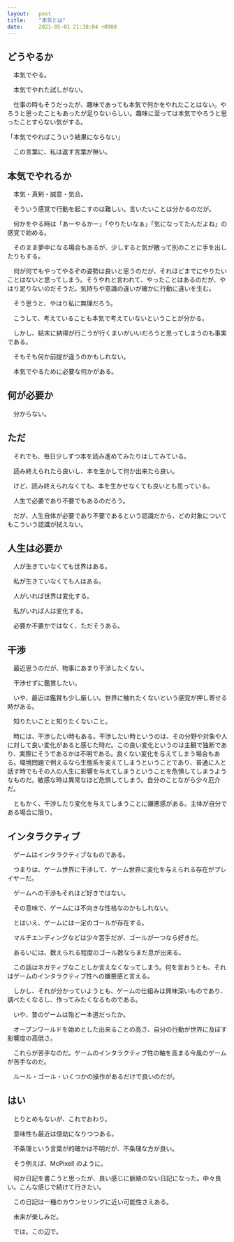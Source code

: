 ```yaml
---
layout:   post
title:    "本気とは"
date:     2021-05-01 21:38:04 +0900
---
```


## どうやるか
　本気でやる。

　本気でやれた試しがない。

　仕事の時もそうだったが、趣味であっても本気で何かをやれたことはない。やろうと思ったこともあったが足りないらしい。趣味に至っては本気でやろうと思ったことすらない気がする。

「本気でやればこういう結果にならない」

　この言葉に、私は返す言葉が無い。

## 本気でやれるか
　本気・真剣・誠意・気合。

　そういう感覚で行動を起こすのは難しい。言いたいことは分かるのだが。

　何かをやる時は「あーやるかー」「やりたいなぁ」「気になってたんだよね」の感覚で始める。

　そのまま夢中になる場合もあるが、少しすると気が散って別のことに手を出したりもする。

　何が何でもやってやるぞの姿勢は良いと思うのだが、それほどまでにやりたいことはないと思ってしまう。そうやれと言われて、やったことはあるのだが、やはり足りないのだそうだ。気持ちや意識の違いが確かに行動に違いを生む。

　そう思うと、やはり私に無理だろう。

　こうして、考えていることも本気で考えていないということが分かる。

　しかし、結末に納得が行こうが行くまいがいいだろうと思ってしまうのも事実である。

　そもそも何か前提が違うのかもしれない。

　本気でやるために必要な何かがある。

## 何が必要か
　分からない。

## ただ
　それでも、毎日少しずつ本を読み進めてみたりはしてみている。

　読み終えられたら良いし、本を生かして何か出来たら良い。

　けど、読み終えられなくても、本を生かせなくても良いとも思っている。

　人生で必要であり不要でもあるのだろう。

　だが、人生自体が必要であり不要であるという認識だから、どの対象についてもこういう認識が拭えない。

## 人生は必要か
　人が生きていなくても世界はある。

　私が生きていなくても人はある。

　人がいれば世界は変化する。

　私がいれば人は変化する。

　必要か不要かではなく、ただそうある。

## 干渉
　最近思うのだが、物事にあまり干渉したくない。

　干渉せずに鑑賞したい。

　いや、最近は鑑賞も少し厳しい。世界に触れたくないという感覚が押し寄せる時がある。

　知りたいことと知りたくないこと。

　時には、干渉したい時もある。干渉したい時というのは、その分野や対象や人に対して良い変化があると感じた時だ。この良い変化というのは主観で独断であり、実際にそうであるかは不明である。良くない変化を与えてしまう場合もある。環境問題で例えるなら生態系を変えてしまうということであり、普通に人と話す時でもその人の人生に影響を与えてしまうということを危惧してしまうようなものだ。敏感な時は異常なほど危惧してしまう。自分のことながら少々厄介だ。

　ともかく、干渉したり変化を与えてしまうことに嫌悪感がある。主体が自分である場合に限り。

## インタラクティブ
　ゲームはインタラクティブなものである。

　つまりは、ゲーム世界に干渉して、ゲーム世界に変化を与えられる存在がプレイヤーだ。

　ゲームへの干渉もそれほど好きではない。

　その意味で、ゲームには不向きな性格なのかもしれない。

　とはいえ、ゲームには一定のゴールが存在する。

　マルチエンディングなどは少々苦手だが、ゴールが一つなら好きだ。

　あるいには、数えられる程度のゴール数ならまだ息が出来る。

　この話はネガティブなことしか言えなくなってしまう。何を言おうとも、それはゲームのインタラクティブ性への嫌悪感と言える。

　しかし、それが分かっていようとも、ゲームの仕組みは興味深いものであり、調べたくなるし、作ってみたくなるものである。

　いや、昔のゲームは殆ど一本道だったか。

　オープンワールドを始めとした出来ることの高さ、自分の行動が世界に及ぼす影響度の高低さ。

　これらが苦手なのだ。ゲームのインタラクティブ性の軸を高まる今風のゲームが苦手なのだ。

　ルール・ゴール・いくつかの操作があるだけで良いのだが。

## はい
　とりとめもないが、これでおわり。

　意味性も最近は億劫になりつつある。

　不条理という言葉が的確かは不明だが、不条理な方が良い。

　そう例えば、McPixel! のように。

　何か日記を書こうと思ったが、良い感じに脈絡のない日記になった。中々良い。こんな感じで続けて行きたい。

　この日記は一種のカウンセリングに近い可能性さえある。

　未来が楽しみだ。

　では。この辺で。
　